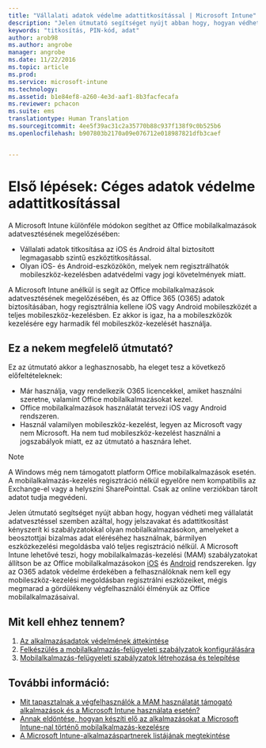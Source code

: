 ```yaml
---
title: "Vállalati adatok védelme adattitkosítással | Microsoft Intune"
description: "Jelen útmutató segítséget nyújt abban hogy, hogyan védheti meg vállalatát adatvesztéssel szemben azáltal, hogy jelszót és adattitkosítást kényszerít ki egy szabályzattal a mobilalkalmazásokon."
keywords: "titkosítás, PIN-kód, adat"
author: arob98
ms.author: angrobe
manager: angrobe
ms.date: 11/22/2016
ms.topic: article
ms.prod: 
ms.service: microsoft-intune
ms.technology: 
ms.assetid: b1e84ef8-a260-4e3d-aaf1-8b3facfecafa
ms.reviewer: pchacon
ms.suite: ems
translationtype: Human Translation
ms.sourcegitcommit: 4ee5f39ac31c2a35770b88c937f138f9c0b525b6
ms.openlocfilehash: b907803b2170a09e076712e018987821dfb3caef


---
```


# <a name="quick-start-guide-protect-company-data-with-data-encryption"></a>Első lépések: Céges adatok védelme adattitkosítással
A Microsoft Intune különféle módokon segíthet az Office mobilalkalmazások adatvesztésének megelőzésében:
- Vállalati adatok titkosítása az iOS és Android által biztosított legmagasabb szintű eszköztitkosítással.
- Olyan iOS- és Android-eszközökön, melyek nem regisztrálhatók mobileszköz-kezelésben adatvédelmi vagy jogi követelmények miatt.

A Microsoft Intune anélkül is segít az Office mobilalkalmazások adatvesztésének megelőzésében, és az Office 365 (O365) adatok biztosításában, hogy regisztrálnia kellene iOS vagy Android mobileszközét a teljes mobileszköz-kezelésben. Ez akkor is igaz, ha a mobileszközök kezelésére egy harmadik fél mobileszköz-kezelését használja.

## <a name="is-this-quick-start-guide-right-for-me"></a>Ez a nekem megfelelő útmutató?
Ez az útmutató akkor a leghasznosabb, ha eleget tesz a következő előfeltételeknek:
- Már használja, vagy rendelkezik O365 licencekkel, amiket használni szeretne, valamint Office mobilalkalmazásokat kezel.
- Office mobilalkalmazások használatát tervezi iOS vagy Android rendszeren.
- Használ valamilyen mobileszköz-kezelést, legyen az Microsoft vagy nem Microsoft. Ha nem tud mobileszköz-kezelést használni a jogszabályok miatt, ez az útmutató a hasznára lehet.

> [!NOTE]
> A Windows még nem támogatott platform Office mobilalkalmazások esetén. A mobilalkalmazás-kezelés regisztráció nélkül egyelőre nem kompatibilis az Exchange-el vagy a helyszíni SharePointtal. Csak az online verziókban tárolt adatot tudja megvédeni.

Jelen útmutató segítséget nyújt abban hogy, hogyan védheti meg vállalatát adatvesztéssel szemben azáltal, hogy jelszavakat és adattitkosítást kényszerít ki szabályzatokkal olyan mobilalkalmazásokon, amelyeket a beosztottjai bizalmas adat eléréséhez használnak, bármilyen eszközkezelési megoldásba való teljes regisztráció nélkül. A Microsoft Intune lehetővé teszi, hogy mobilalkalmazás-kezelési (MAM) szabályzatokat állítson be az Office mobilalkalmazásokon [iOS](https://products.office.com/en-us/mobile/office-mobile-apps-for-ios) és [Android](https://products.office.com/en-us/mobile/office-mobile-apps-for-android) rendszereken. Így az O365 adatok védelme érdekében a felhasználóknak nem kell egy mobileszköz-kezelési megoldásban regisztrálni eszközeiket, mégis megmarad a gördülékeny végfelhasználói élményük az Office mobilalkalmazásaival.

## <a name="how-do-i-do-it"></a>Mit kell ehhez tennem?
1.  [Az alkalmazásadatok védelmének áttekintése](/intune/deploy-use/protect-app-data-using-mobile-app-management-policies-with-microsoft-intune)
2.  [Felkészülés a mobilalkalmazás-felügyeleti szabályzatok konfigurálására](/intune/deploy-use/get-ready-to-configure-mobile-app-management-policies-with-microsoft-intune)
3.  [Mobilalkalmazás-felügyeleti szabályzatok létrehozása és telepítése](/intune/deploy-use/create-and-deploy-mobile-app-management-policies-with-microsoft-intune)

## <a name="additional-information"></a>További információ:
- [Mit tapasztalnak a végfelhasználók a MAM használatát támogató alkalmazások és a Microsoft Intune használata esetén?](/intune/deploy-use/end-user-experience-for-mam-enabled-apps-with-microsoft-intune)
- [Annak eldöntése, hogyan készíti elő az alkalmazásokat a Microsoft Intune-nal történő mobilalkalmazás-kezelésre](/intune/deploy-use/decide-how-to-prepare-apps-for-mobile-application-management-with-microsoft-intune)
- [A Microsoft Intune-alkalmazáspartnerek listájának megtekintése](https://www.microsoft.com/en-us/cloud-platform/microsoft-intune-partners)



<!--HONumber=Nov16_HO4-->


